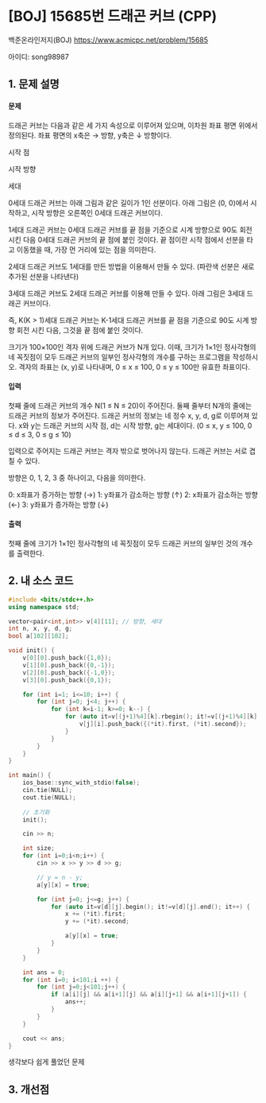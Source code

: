 # [BOJ] 15685번 드래곤 커브 (CPP)


백준온라인저지(BOJ) https://www.acmicpc.net/problem/15685


아이디: song98987


## 1. 문제 설명

#### 문제
드래곤 커브는 다음과 같은 세 가지 속성으로 이루어져 있으며, 이차원 좌표 평면 위에서 정의된다. 좌표 평면의 x축은 → 방향, y축은 ↓ 방향이다.

시작 점

시작 방향

세대

0세대 드래곤 커브는 아래 그림과 같은 길이가 1인 선분이다. 아래 그림은 (0, 0)에서 시작하고, 시작 방향은 오른쪽인 0세대 드래곤 커브이다.



1세대 드래곤 커브는 0세대 드래곤 커브를 끝 점을 기준으로 시계 방향으로 90도 회전시킨 다음 0세대 드래곤 커브의 끝 점에 붙인 것이다. 끝 점이란 시작 점에서 선분을 타고 이동했을 때, 가장 먼 거리에 있는 점을 의미한다.



2세대 드래곤 커브도 1세대를 만든 방법을 이용해서 만들 수 있다. (파란색 선분은 새로 추가된 선분을 나타낸다)



3세대 드래곤 커브도 2세대 드래곤 커브를 이용해 만들 수 있다. 아래 그림은 3세대 드래곤 커브이다.



즉, K(K > 1)세대 드래곤 커브는 K-1세대 드래곤 커브를 끝 점을 기준으로 90도 시계 방향 회전 시킨 다음, 그것을 끝 점에 붙인 것이다.

크기가 100×100인 격자 위에 드래곤 커브가 N개 있다. 이때, 크기가 1×1인 정사각형의 네 꼭짓점이 모두 드래곤 커브의 일부인 정사각형의 개수를 구하는 프로그램을 작성하시오. 격자의 좌표는 (x, y)로 나타내며, 0 ≤ x ≤ 100, 0 ≤ y ≤ 100만 유효한 좌표이다.

#### 입력
첫째 줄에 드래곤 커브의 개수 N(1 ≤ N ≤ 20)이 주어진다. 둘째 줄부터 N개의 줄에는 드래곤 커브의 정보가 주어진다. 드래곤 커브의 정보는 네 정수 x, y, d, g로 이루어져 있다. x와 y는 드래곤 커브의 시작 점, d는 시작 방향, g는 세대이다. (0 ≤ x, y ≤ 100, 0 ≤ d ≤ 3, 0 ≤ g ≤ 10)

입력으로 주어지는 드래곤 커브는 격자 밖으로 벗어나지 않는다. 드래곤 커브는 서로 겹칠 수 있다.

방향은 0, 1, 2, 3 중 하나이고, 다음을 의미한다.

0: x좌표가 증가하는 방향 (→)
1: y좌표가 감소하는 방향 (↑)
2: x좌표가 감소하는 방향 (←)
3: y좌표가 증가하는 방향 (↓)

#### 출력
첫째 줄에 크기가 1×1인 정사각형의 네 꼭짓점이 모두 드래곤 커브의 일부인 것의 개수를 출력한다.

## 2. 내 소스 코드

```c++
#include <bits/stdc++.h>
using namespace std;

vector<pair<int,int>> v[4][11]; // 방향, 세대
int n, x, y, d, g;
bool a[102][102];

void init() {
    v[0][0].push_back({1,0});
    v[1][0].push_back({0,-1});
    v[2][0].push_back({-1,0});
    v[3][0].push_back({0,1});

    for (int i=1; i<=10; i++) {
        for (int j=0; j<4; j++) {
            for (int k=i-1; k>=0; k--) {
                for (auto it=v[(j+1)%4][k].rbegin(); it!=v[(j+1)%4][k].rend(); it++) {
                    v[j][i].push_back({(*it).first, (*it).second});
                }
            }
        }
    }
}

int main() {
    ios_base::sync_with_stdio(false);
    cin.tie(NULL);
    cout.tie(NULL);
    
    // 초기화
    init();

    cin >> n;

    int size;
    for (int i=0;i<n;i++) {
        cin >> x >> y >> d >> g;

        // y = n - y;
        a[y][x] = true;

        for (int j=0; j<=g; j++) {
            for (auto it=v[d][j].begin(); it!=v[d][j].end(); it++) {
                x += (*it).first;
                y += (*it).second;

                a[y][x] = true;
            }
        }
    }

    int ans = 0;
    for (int i=0; i<101;i ++) {
        for (int j=0;j<101;j++) {
            if (a[i][j] && a[i+1][j] && a[i][j+1] && a[i+1][j+1]) {
                ans++;
            }
        }
    }

    cout << ans;
}
```

생각보다 쉽게 풀었던 문제

## 3. 개선점

